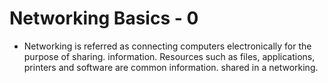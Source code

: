 # Networking Basics  - 0 
- Networking is referred as connecting computers electronically for the purpose of sharing. information. Resources such as files, applications, printers and software are common information. shared in a networking.
